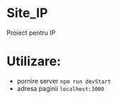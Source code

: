 # Site_IP
Proiect pentru IP

# Utilizare:
- pornire server `npm run devStart`
- adresa paginii `localhost:3000`

